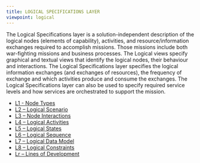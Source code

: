 ```yaml
---
title: LOGICAL SPECIFICATIONS LAYER
viewpoint: logical
---
```


The Logical Specifications layer is a solution-independent description of the
logical nodes (elements of capability), activities, and resource/information
exchanges required to accomplish missions. Those missions include both
war-fighting missions and business processes. The Logical views specify
graphical and textual views that identify the logical nodes, their behaviour and
interactions. The Logical Specifications layer specifies the logical information
exchanges (and exchanges of resources), the frequency of exchange and which
activities produce and consume the exchanges. The Logical Specifications layer
can also be used to specify required service levels and how services are
orchestrated to support the mission.

* [L1 - Node Types](l1.html)
* [L2 – Logical Scenario](l2.html)
* [L3 – Node Interactions](l3.html)
* [L4 – Logical Activities](l4.html)
* [L5 – Logical States](l5.html)
* [L6 – Logical Sequence](l6.html)
* [L7 – Logical Data Model](l7.html)
* [L8 – Logical Constraints](l8.html)
* [Lr – Lines of Development](lr.html)
